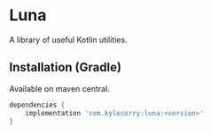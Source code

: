 # Luna
A library of useful Kotlin utilities.

## Installation (Gradle)
Available on maven central.

```gradle
dependencies {
    implementation 'com.kylecorry:luna:<version>'
}
```
